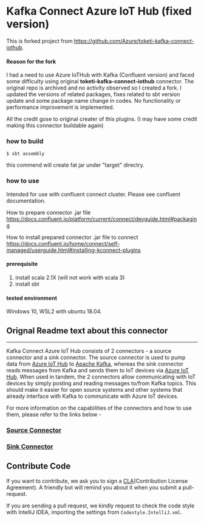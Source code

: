 # Kafka Connect Azure IoT Hub (fixed version)

This is forked project from https://github.com/Azure/toketi-kafka-connect-iothub.


#### Reason for the fork

I had a need to use Azure IoTHub with Kafka (Confluent version) and faced some difficulty using original **toketi-kafka-connect-iothub** connector.
The original repo is archived and no activity observed so I created a fork.
I updated the versions of related packages, fixes related to sbt version update and some package name change in codes.
No functionality or performance improvement is implemented.

All the credit gose to original creater of this plugins. (I may have some credit making this connector buildable again)


### how to build

```
$ sbt assembly
```

this commend will create fat jar under "target" directry.

### how to use

Intended for use with confluent connect cluster.
Please see confluent documentation.

How to prepare connector .jar file
https://docs.confluent.io/platform/current/connect/devguide.html#packaging

How to install prepared connector .jar file to connect
https://docs.confluent.io/home/connect/self-managed/userguide.html#installing-kconnect-plugins


#### prerequisite

1. install scala 2.1X (will not work with scala 3)
2. install sbt


#### tested environment

Windows 10,  WSL2 with ubuntu 18.04.


## Orignal Readme text about this connector
________________________

Kafka Connect Azure IoT Hub consists of 2 connectors - a source connector and a sink connector. The source connector
is used to pump data from [Azure IoT Hub](https://azure.microsoft.com/en-us/services/iot-hub/) to
[Apache Kafka](https://kafka.apache.org/), whereas the sink connector reads messages from Kafka and sends them to IoT
 devices via [Azure IoT Hub](https://azure.microsoft.com/en-us/services/iot-hub/). When used in tandem, the 2
 connectors allow communicating with IoT devices by simply posting and reading messages to/from Kafka topics. This
 should
 make it easier for open source systems and other systems that already interface with Kafka to communicate with
 Azure IoT devices.

For more information on the capabilities of the connectors and how to use them, please refer to the links below -

### [Source Connector](README_Source.md)

### [Sink Connector](README_Sink.md)


## Contribute Code

If you want to contribute, we ask you to sign a [CLA](https://cla.microsoft.com/)(Contribution License Agreement). A
friendly bot will remind you about it when you submit a pull-request.

If you are sending a pull request, we kindly request to check the code style with IntelliJ IDEA, importing the settings
from `Codestyle.IntelliJ.xml`.


